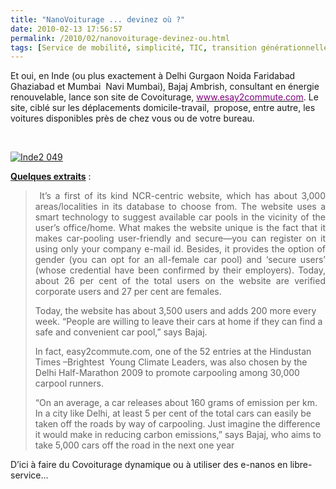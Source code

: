 ```yaml
---
title: "NanoVoiturage ... devinez où ?"
date: 2010-02-13 17:56:57
permalink: /2010/02/nanovoiturage-devinez-ou.html
tags: [Service de mobilité, simplicité, TIC, transition générationnelle, Véhicule]
---
```


<p class="MsoNormal"><span>Et oui, en Inde (ou plus exactement à Delhi Gurgaon Noida Faridabad Ghaziabad et Mumbai  Navi Mumbai), Bajaj Ambrish, consultant en énergie renouvelable, lance son site de Covoiturage, <a href="http://easy2commute.com/index.php" target="_blank"><font color="#800080">www.esay2commute.com</font></a>. Le site, ciblé sur les déplacements domicile-travail,  propose, entre autre, les voitures disponibles près de chez vous ou de votre bureau.</span></p> <p class="MsoNormal"><span></span> </p> <p class="MsoNormal"><span><a href="https://gabrielplassat.github.io/transportsdufutur/wp-content/uploads/sites/6/old/6a0120a66d2ad4970b0128779a6ea2970c-pi.jpg" rel="lightbox"><img alt="Inde2 049" border="0" class="asset asset-image at-xid-6a0120a66d2ad4970b0128779a6ea2970c " src="/wp-content/uploads/sites/6/old/6a0120a66d2ad4970b0128779a6ea2970c-500pi.jpg" title="Inde2 049" /></a>  </span></p>   <!--more-->  <p class="MsoNormal"><span><strong><span style="text-decoration: underline"><a href="http://www.hindustantimes.com/Carpool-for-a-clean-breath/H1-Article1-508167.aspx" target="_blank">Quelques extraits</a></span></strong> :</span></p> <blockquote> <p align="justify" class="MsoNormal"><span> </span><span>It’s a first of its kind NCR-centric website, which has about 3,000 areas/localities in its database to choose from. The website uses a smart technology to suggest available car pools in the vicinity of the user’s office/home. What makes the website unique is the fact that it makes car-pooling user-friendly and secure—you can register on it using only your company e-mail id. Besides, it provides the option of gender (you can opt for an all-female car pool) and ‘secure users’ (whose credential have been confirmed by their employers). Today, about 26 per cent of the total users on the website are verified corporate users and 27 per cent are females.  </span></p> <p>Today, the website has about 3,500 users and adds 200 more every week. “People are willing to leave their cars at home if they can find a safe and convenient car pool,” says Bajaj. </p> <p>In fact, easy2commute.com, one of the 52 entries at the Hindustan Times –Brightest  Young Climate Leaders, was also chosen by the Delhi Half-Marathon 2009 to promote carpooling among 30,000 carpool runners. </p> <p>“On an average, a car releases about 160 grams of emission per km. In a city like Delhi, at least 5 per cent of the total cars can easily be taken off the roads by way of carpooling. Just imagine the difference it would make in reducing carbon emissions,” says Bajaj, who aims to take 5,000 cars off the road in the next one year</p></blockquote> <p class="MsoNormal"><span>D’ici à faire du Covoiturage dynamique ou à utiliser des e-nanos en libre-service…</span></p>
